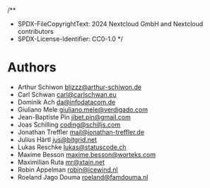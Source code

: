 /**
 * SPDX-FileCopyrightText: 2024 Nextcloud GmbH and Nextcloud contributors
 * SPDX-License-Identifier: CC0-1.0
 */
# Authors

- Arthur Schiwon <blizzz@arthur-schiwon.de>
- Carl Schwan <carl@carlschwan.eu>
- Dominik Ach <da@infodatacom.de>
- Giuliano Mele <giuliano.mele@verdigado.com>
- Jean-Baptiste Pin <jibet.pin@gmail.com>
- Joas Schilling <coding@schilljs.com>
- Jonathan Treffler <mail@jonathan-treffler.de>
- Julius Härtl <jus@bitgrid.net>
- Lukas Reschke <lukas@statuscode.ch>
- Maxime Besson <maxime.besson@worteks.com>
- Maximilian Ruta <mr@xtain.net>
- Robin Appelman <robin@icewind.nl>
- Roeland Jago Douma <roeland@famdouma.nl>
